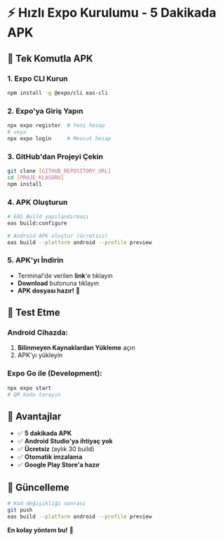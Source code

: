 # ⚡ Hızlı Expo Kurulumu - 5 Dakikada APK

## 🚀 Tek Komutla APK

### 1. Expo CLI Kurun
```bash
npm install -g @expo/cli eas-cli
```

### 2. Expo'ya Giriş Yapın
```bash
npx expo register  # Yeni hesap
# veya
npx expo login     # Mevcut hesap
```

### 3. GitHub'dan Projeyi Çekin
```bash
git clone [GITHUB_REPOSITORY_URL]
cd [PROJE_KLASORU]
npm install
```

### 4. APK Oluşturun
```bash
# EAS Build yapılandırması
eas build:configure

# Android APK oluştur (ücretsiz)
eas build --platform android --profile preview
```

### 5. APK'yı İndirin
- Terminal'de verilen **link**'e tıklayın
- **Download** butonuna tıklayın
- **APK dosyası hazır!** 🎉

## 📱 Test Etme

### Android Cihazda:
1. **Bilinmeyen Kaynaklardan Yükleme** açın
2. APK'yı yükleyin

### Expo Go ile (Development):
```bash
npx expo start
# QR kodu tarayın
```

## 🎯 Avantajlar

- ✅ **5 dakikada APK**
- ✅ **Android Studio'ya ihtiyaç yok**
- ✅ **Ücretsiz** (aylık 30 build)
- ✅ **Otomatik imzalama**
- ✅ **Google Play Store'a hazır**

## 🔄 Güncelleme

```bash
# Kod değişikliği sonrası
git push
eas build --platform android --profile preview
```

**En kolay yöntem bu!** 🚀